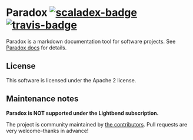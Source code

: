 Paradox [![scaladex-badge][]][scaladex] [![travis-badge][]][travis] 
=======

[scaladex]:       https://index.scala-lang.org/lightbend/paradox
[scaladex-badge]: https://index.scala-lang.org/lightbend/paradox/paradox/latest.svg
[travis]:                https://travis-ci.com/lightbend/paradox
[travis-badge]:          https://travis-ci.com/lightbend/paradox.svg?branch=master

Paradox is a markdown documentation tool for software projects. See [Paradox docs](http://developer.lightbend.com/docs/paradox/latest/) for details.

## License

This software is licensed under the Apache 2 license.

## Maintenance notes

**Paradox is NOT supported under the Lightbend subscription.**

The project is community maintained by [the contributors](https://github.com/lightbend/paradox/graphs/contributors). Pull requests are very welcome–thanks in advance!
